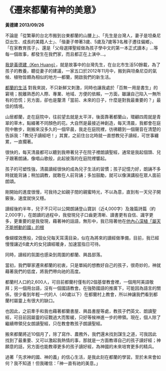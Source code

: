 
# 《遷來都蘭有神的美意》

**黃德建  2013/09/26**

不論是「從繁華的台北市搬到台東都蘭的山腰上」、「先生是台灣人，妻子是坦桑尼亞出生、成長的美籍人士」、「偕妻子帶著3歲、5歲及7歲等3名稚子遷往偏鄉」、「在家教育孩子」、還是「父母選擇聖經做為孩子學中文的第一本正式讀本」…等每一個故事，都發生在我們家，而且都正在上演中…。

 

[我是黃德建（Ken Huang）]()，就是故事中的台灣先生，在台北市生活50餘載，為了孩子的教養，聽從妻子的建議，一家五口於2012年11月中，搬到與坦桑尼亞的氣候、植物皆頗為相似的地方—都蘭，開啟我們的新生活。

[都蘭的生活]() 對我來說，不只新鮮又刺激，同時也讓我處於「百無一用是書生」的窘境；脫離熟悉的人際、專業、地域、方便的依賴，一方面，雖讓自己陷入一無所有的恐慌；另方面，卻也是釐清「當前、未來的日子，什麼是對我最重要的？」最佳的情境。

山居都蘭，走在庭院中，往前望去就是太平洋，後面靠著都蘭山，環顧四周就是青翠的草木，點綴著不同顏色的花。大自然是最接近神創造，每天清晨，我都會在庭院中散步，剛搬來沒多久的一個早晨，我走在庭院裡，彷彿聽到一個聲音在清楚的告訴我：「教兒子讀經吧！」其實，之前住台北時就一直想教兒子讀經，可世事纏累，一直擱著。

很快的，每天清晨都可以聽到我帶著兒子在院子裡朗讀聖經，通常是我起個頭、兒子跟著朗誦，像唱山歌般，此起彼落的在庭院裡響起。

孩子的可塑性強，清晨讀經很快的成為兒子生活的習慣；孩子記憶力好，朗誦不多時就能背誦；稍加調教，就敢在人前背誦；多加鼓勵，就可以像演講般在眾人面前朗頌。

剛開始的進度很慢，可我待之如親子間的親蜜時光，不以為意，直到有一天兒子開竅後，速度就快又穩。

讀經後約半年，兒子不只可以公開朗誦登山寶訓（近4,000字）及幾篇詩篇（約2,000字），在朗讀的過程中，我發現兒子口齒更清晰、讀書更有自信、識字更多，更重要的是我發現，藉著神的話語，無形中，我已陪著他在[他內心深植「屬天不能撼動的國」的根]()


像蝴蝶效應般，2個女兒每天耳濡目染，似在為將來的讀經做準備，目前，我已經慢慢讓近6歲大的女兒讀經暖身，加速當指日可待。


同時，讀經的氛圍也感染到周圍的都蘭、興昌部落。

當初，我們舉家遷來都蘭的初衷，只是單純的想教好自己的孩子，很奇妙的，神就藉著我們的低度，將我們帶向祂的高度。

都蘭村人口約2,600人，可目前都蘭村僅有的2個基督教會裡，一個用阿美語敬拜；另一個用台語，沒有一個國語教會。在強勢國語的推廣下，可能因為語言的關係，很少看到年輕一代的人（40歲以下）在都蘭村上教會，所以神讓我們看到都蘭村屬靈上有很大的缺口。

也因此，之前牽手和我也藉著都蘭書屋、興昌書屋等處，教孩子們英文、朗讀聖經，可目前因屬靈的征戰過大而暫緩，只好等候神進一步的帶領。現在，個人除了繼續帶領兒女朗讀聖經，只在教會教孩子朗讀聖經。

 

搬來都蘭將近10個月了，除了寫作、農務外，我們還未找到謀生之道，可我因此找到了最重要、又可以激起我熱情的事，那就是一方面教導自己的孩子讀好經；神願意的話，另方面也能教導更多的孩子讀好經，為神國的未來培育更多的精兵。

過著「先求神的國、神的義」的信心生活，是我此刻在都蘭的學習。至於未來會如何？我不知道！但我確信：「神一直有祂的美意。」